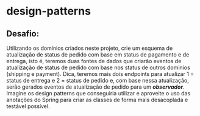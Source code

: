 # design-patterns

## Desafio:
Utilizando os domínios criados neste projeto, crie um esquema de atualização de status de pedido com base
em status de pagamento e de entrega, isto é, teremos duas fontes de dados que criarão eventos de atualização de
status de pedido com base nos status de outros dominios (shipping e payment). Dica, teremos mais dois endpoints
para atualizar 1 = status de entrega e 2 = status de pedido e, com base nessa atualização, serão gerados eventos
de atualização de pedido para um ***observador***. Imagine os design patterns que conseguiria utilizar e aproveite
o uso das anotações do Spring para criar as classes de forma mais desacoplada e testável possível.


